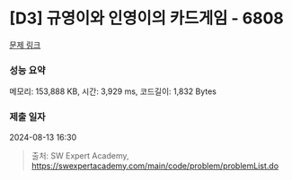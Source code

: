 # [D3] 규영이와 인영이의 카드게임 - 6808 

[문제 링크](https://swexpertacademy.com/main/code/problem/problemDetail.do?contestProbId=AWgv9va6HnkDFAW0) 

### 성능 요약

메모리: 153,888 KB, 시간: 3,929 ms, 코드길이: 1,832 Bytes

### 제출 일자

2024-08-13 16:30



> 출처: SW Expert Academy, https://swexpertacademy.com/main/code/problem/problemList.do
